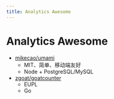 ```yaml
---
title: Analytics Awesome
---
```


# Analytics Awesome
- [mikecao/umami](https://github.com/mikecao/umami)
  - MIT、简单、移动端友好
  - Node + PostgreSQL/MySQL
- [zgoat/goatcounter](https://github.com/zgoat/goatcounter)
  - EUPL
  - Go
